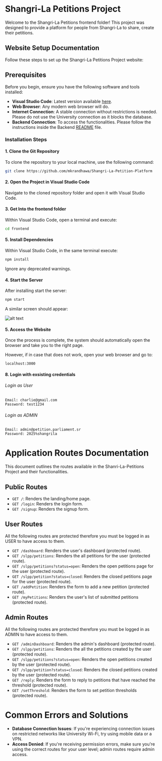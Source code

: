 # Shangri-La Petitions Project

Welcome to the Shangri-La Petitions frontend folder! This project was designed to provide a platform for people from Shangri-La to share, create their petitions.

## Website Setup Documentation

Follow these steps to set up the Shangri-La Petitions Project website:

## Prerequisites

Before you begin, ensure you have the following software and tools installed:

- **Visual Studio Code**: Latest version available [here](https://code.visualstudio.com/download).
- **Web Browser**: Any modern web browser will do.
- **Internet Connection**: A stable connection without restrictions is needed. Please do not use the University connection as it blocks the database.
- **Backend Connection**: To access the functionalities. Please follow the instructions inside the Backend [README](https://github.com/mkrandhawa/Shangri-La-Petition-Platform/blob/main/Backend/README.md) file. 


### Installation Steps

#### 1. Clone the Git Repository

To clone the repository to your local machine, use the following command:

```bash
git clone https://github.com/mkrandhawa/Shangri-La-Petition-Platform
```

#### 2. Open the Project in Visual Studio Code

Navigate to the cloned repository folder and open it with Visual Studio Code.


#### 3. Get Into the **frontend** folder

Within Visual Studio Code, open a terminal and execute:

```bash
cd frontend
```

#### 5. Install Dependencies

Within Visual Studio Code, in the same terminal execute:

```bash
npm install
```

Ignore any deprecated warnings.

#### 4. Start the Server

After installing start the server:

```bash
npm start
```
A similar screen should appear: 

![alt text](<Screenshot 2025-01-04 at 5.41.15 PM.png>)

#### 5. Access the Website
Once the process is complete, the system should automatically open the browser and take you to the right page.

However, if in case that does not work, open your web browser and go to:

```
localhost:3000
```

#### 8. Login with exsisting credentials

###### Login as User

```
Email: charlie@gmail.com
Password: test1234
```

###### Login as ADMIN

```
Email: admin@petition.parliament.sr
Password: 2025%shangrila
```

# Application Routes Documentation

This document outlines the routes available in the Shanri-La-Petitions Project and their functionalities.

## Public Routes

- `GET /`: Renders the landing/home page.
- `GET /login`: Renders the login form.
- `GET /signup`: Renders the signup form.

## User Routes

All the following routes are protected therefore you must be logged in as USER to have access to them.

- `GET /dashboard`: Renders the user's dashboard (protected route).
- `GET /slpp/petitions`: Renders the all petitions for the user (protected route).
- `GET /slpp/petitions?status=open`: Renders the open petitions page for the user (protected route).
- `GET /slpp/petition?status=closed`: Renders the closed petitions page for the user (protected route).
- `GET /addPetition`: Renders the form to add a new petition (protected route).
- `GET /myPetitions`: Renders the user's list of submitted petitions (protected route).


## Admin Routes

All the following routes are protected therefore you must be logged in as ADMIN to have access to them.

- `GET /adminDashboard`: Renders the admin's dashboard (protected route).
- `GET /slpp/petitions`: Renders the all the petitions created by the user (protected route).
- `GET /slpp/petitions?status=open`: Renders the open petitions created by the user (protected route).
- `GET /slpp/petition?status=closed`: Renders the closed petitions created by the user (protected route).
- `GET /reply`: Renders the form to reply to petitions that have reached the threshold (protected route).
- `GET /setThreshold`: Renders the form to set petition thresholds (protected route).

# Common Errors and Solutions

- **Database Connection Issues**: If you're experiencing connection issues on restricted networks like University Wi-Fi, try using mobile data or a VPN.
- **Access Denied**: If you're receiving permission errors, make sure you're using the correct routes for your user level; admin routes require admin access.
